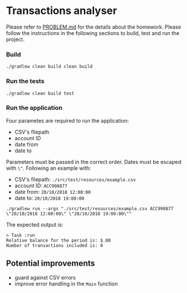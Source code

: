 # Transactions analyser

Please refer to [PROBLEM.md](./PROBLEM.md) for the details about the homework. Please follow the instructions in the 
following sections to build, test and run the project.


### Build

```
./gradlew clean build clean build
```

### Run the tests

```
./gradlew clean build test
```

### Run the application
Four parametes are required to run the application:

* CSV's filepath
* account ID
* date from
* date to

Parameters must be passed in the correct order. Dates must be escaped with `\"`. Following an example with:

* CSV's filepath: `./src/test/resources/example.csv`
* account ID: `ACC998877`
* date from: `20/10/2018 12:00:00`
* date to: `20/10/2018 19:00:00`

```
./gradlew run --args "./src/test/resources/example.csv ACC998877 \"20/10/2018 12:00:00\" \"20/10/2018 19:00:00\""
```

The expected output is:

```
> Task :run
Relative balance for the period is: $.00
Number of transactions included is: 0
```

## Potential improvements

* guard against CSV errors
* improve error handling in the `Main` function